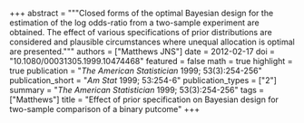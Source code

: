 +++
abstract = """Closed forms of the optimal Bayesian design for the estimation of the log odds-ratio from a two-sample experiment are obtained. The effect of various specifications of prior distributions are considered and plausible circumstances where unequal allocation is optimal are presented."""
authors = ["Matthews JNS"]
date = 2012-02-17
doi = "10.1080/00031305.1999.10474468"
featured = false
math = true
highlight = true
publication = "*The American Statistician* 1999; 53(3):254-256"
publication_short = "*Am Stat* 1999; 53:254-6"
publication_types = ["2"]
summary = "*The American Statistician* 1999; 53(3):254-256"
tags = ["Matthews"]
title = "Effect of prior specification on Bayesian design for two-sample comparison of a binary putcome"
+++
